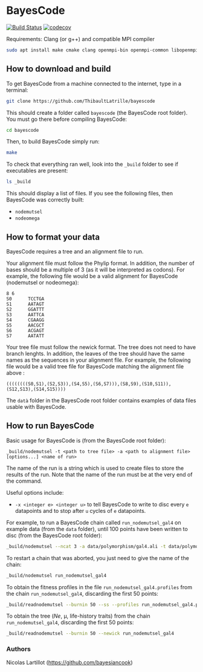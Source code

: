 # BayesCode

[![Build Status](https://travis-ci.org/bayesiancook/bayescode.svg?branch=dev)](https://travis-ci.org/bayesiancook/bayescode)
[![codecov](https://codecov.io/gh/bayesiancook/bayescode/branch/dev/graph/badge.svg)](https://codecov.io/gh/bayesiancook/bayescode)

Requirements: Clang (or g++) and compatible MPI compiler
```bash
sudo apt install make cmake clang openmpi-bin openmpi-common libopenmpi-dev
```

## How to download and build

To get BayesCode from a machine connected to the internet, type in a terminal:

```bash
git clone https://github.com/ThibaultLatrille/bayescode
```

This should create a folder called `bayescode` (the BayesCode root folder). You must go there before compiling BayesCode:

```bash
cd bayescode
```

Then, to build BayesCode simply run:

```bash
make
```

To check that everything ran well, look into the `_build`  folder to see if executables are present:

```bash
ls _build
```

This should display a list of files. If you see the following files, then BayesCode was correctly built:
* `nodemutsel`
* `nodeomega`

## How to format your data

BayesCode requires a tree and an alignment file to run.

Your alignment file must follow the Phylip format.
In addition, the number of bases should be a multiple of 3 (as it will be interpreted as codons).
For example, the following file would be a valid alignment for BayesCode (nodemutsel or nodeomega):

```phylip
8 6
S0      TCCTGA
S1      AATAGT
S2      GGATTT
S3      AATTCA
S4      CGAAGG
S5      AACGCT
S6      ACGAGT
S7      AATATT
```

Your tree file must follow the newick format.
The tree does not need to have branch lenghts.
In addition, the leaves of the tree should have the same names as the sequences in your alignment file.
For example, the following file would be a valid tree file for BayesCode matching the alignment file above :

```newick
((((((((S0,S1),(S2,S3)),(S4,S5),(S6,S7))),(S8,S9),(S10,S11)),(S12,S13),(S14,S15))))
```

The `datà` folder in the BayesCode root folder contains examples of data files usable with BayesCode.

## How to run BayesCode

Basic usage for BayesCode is (from the BayesCode root folder):

```
_build/nodemutsel -t <path to tree file> -a <path to alignment file> [options...] <name of run>
```
The name of the run is a string which is used to create files to store the results of the run.
Note that the name of the run must be at the very end of the command.

Useful options include:
* `-x <integer e> <integer u>` to tell BayesCode to write to disc every `e` datapoints and to stop after `u` cycles of `e` datapoints.

For example, to run a BayesCode chain called `run_nodemutsel_gal4` on example data (from the `data` folder), until 100 points have been written to disc (from the BayesCode root folder):

```bash
_build/nodemutsel --ncat 3 -a data/polymorphism/gal4.ali -t data/polymorphism/gal4.newick -u 100 run_nodemutsel_gal4
```

To restart a chain that was aborted, you just need to give the name of the chain:
```bash
_build/nodemutsel run_nodemutsel_gal4
```

To obtain the fitness profiles in the file `run_nodemutsel_gal4.profiles` from the chain `run_nodemutsel_gal4`, discarding the first 50 points:
```bash
_build/readnodemutsel --burnin 50 --ss --profiles run_nodemutsel_gal4.profiles run_nodemutsel_gal4
```

To obtain the tree (_Ne_, μ, life-history traits) from the chain `run_nodemutsel_gal4`, discarding the first 50 points:
```bash
_build/readnodemutsel --burnin 50 --newick run_nodemutsel_gal4
```

### Authors

Nicolas Lartillot (https://github.com/bayesiancook)
